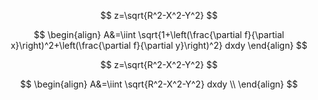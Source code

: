 $$
z=\sqrt{R^2-X^2-Y^2}
$$

$$
\begin{align}
A&=\iint \sqrt{1+\left(\frac{\partial f}{\partial x}\right)^2+\left(\frac{\partial f}{\partial y}\right)^2} dxdy
\end{align}
$$

$$
z=\sqrt{R^2-X^2-Y^2}
$$

$$
\begin{align}
A&=\iint \sqrt{R^2-X^2-Y^2} dxdy \\
\end{align}
$$
